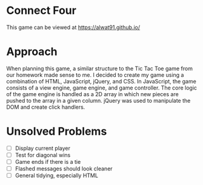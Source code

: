 # Connect Four
This game can be viewed at https://alwat91.github.io/
# Approach
When planning this game, a similar structure to the Tic Tac Toe game from our homework made sense to me. I decided to create my game using a combination of HTML, JavaScript, jQuery, and CSS. In JavaScript, the game consists of a view engine, game engine, and game controller. The core logic of the game engine is handled as a 2D array in which new pieces are pushed to the array in a given column. jQuery was used to manipulate the DOM and create click handlers.
# Unsolved Problems
- [ ] Display current player
- [ ] Test for diagonal wins
- [ ] Game ends if there is a tie
- [ ] Flashed messages should look cleaner
- [ ] General tidying, especially HTML
